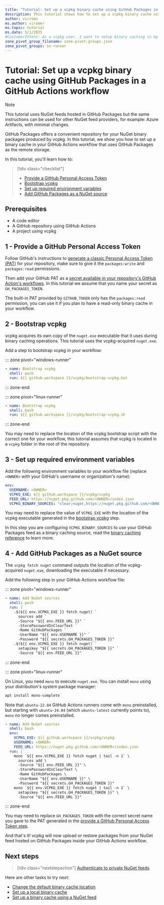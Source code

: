 ```yaml
---
title: "Tutorial: Set up a vcpkg binary cache using GitHub Packages in a GitHub Actions workflow"
description: This tutorial shows how to set up a vcpkg binary cache using a NuGet feed hosted in GitHub Packages inside a GitHub Actions workflow
author: vicroms
ms.author: viromer
ms.topic: tutorial
ms.date: 5/1/2025
#CustomerIntent: As a vcpkg user, I want to setup binary caching in my GitHub Actions workflow using GitHub Packages as the binary cache storage
zone_pivot_group_filename: zone-pivot-groups.json
zone_pivot_groups: os-runner
---
```

# Tutorial: Set up a vcpkg binary cache using GitHub Packages in a GitHub Actions workflow

> [!NOTE]
> This tutorial uses NuGet feeds hosted in GitHub Packages but the same instructions can be used for
> other NuGet feed providers, for example: Azure Artifacts, with minimal changes.

GitHub Packages offers a convenient repository for your NuGet binary packages produced by vcpkg.
In this tutorial, we show you how to set up a binary cache in your GitHub Actions workflow that uses
GitHub Packages as the remote storage.

In this tutorial, you'll learn how to:

> [!div class="checklist"]
>
> * [Provide a GitHub Personal Access Token](#1---provide-a-github-personal-access-token)
> * [Bootstrap vcpkg](#2---bootstrap-vcpkg)
> * [Set up required environment variables](#3---set-up-required-environment-variables)
> * [Add GitHub Packages as a NuGet source](#4---add-github-packages-as-a-nuget-source)

## Prerequisites

* A code editor
* A GitHub repository using GitHub Actions
* A project using vcpkg

## 1 - Provide a GitHub Personal Access Token

Follow GitHub's instructions to [generate a classic Personal Access Token (PAT)](<https://docs.github.com/authentication/keeping-your-account-and-data-secure/managing-your-personal-access-tokens#creating-a-personal-access-token-classic>) for your repository, make
sure to give it the `packages:write` and `packages:read` permissions.

Then add your GitHub PAT as a [secret available in your repository's GitHub Action's workflows](<https://docs.github.com/actions/security-guides/using-secrets-in-github-actions>). In
this tutorial we assume that you name your secret as `GH_PACKAGES_TOKEN`.

The built-in PAT provided by `GITHUB_TOKEN` only has the `packages:read` permission, you can use
it if you plan to have a read-only binary cache in your workflow.

## 2 - Bootstrap vcpkg

vcpkg acquires its own copy of the `nuget.exe` executable that it uses during binary caching
operations. This tutorial uses the vcpkg-acquired `nuget.exe`.

Add a step to bootstrap vcpkg in your workflow:

::: zone pivot="windows-runner"

```YAML
- name: Bootstrap vcpkg
  shell: pwsh
  run: ${{ github.workspace }}/vcpkg/bootstrap-vcpkg.bat
```

::: zone-end

::: zone pivot="linux-runner"

```YAML
- name: Bootstrap vcpkg
  shell: bash
  run: ${{ github.workspace }}/vcpkg/bootstrap-vcpkg.sh
```

::: zone-end

You may need to replace the location of the vcpkg bootstrap script with the correct one for your
workflow, this tutorial assumes that vcpkg is located in a `vcpkg` folder in the root of the repository.

## 3 - Set up required environment variables

Add the following environment variables to your workflow file (replace `<OWNER>` with your GitHub's username or organization's name):

```YAML
env: 
  USERNAME: <OWNER>
  VCPKG_EXE: ${{ github.workspace }}/vcpkg/vcpkg
  FEED_URL: https://nuget.pkg.github.com/<OWNER>/index.json
  VCPKG_BINARY_SOURCES: "clear;nuget,https://nuget.pkg.github.com/<OWNER>/index.json,readwrite"
```

You may need to replace the value of `VCPKG_EXE` with the location of the vcpkg executable
generated in the [bootstrap vcpkg](#2---bootstrap-vcpkg) step.

In this step you are configuring `VCPKG_BINARY_SOURCES` to use your GitHub Packages feed as a binary
caching source, read the [binary caching reference](../users/binarycaching.md) to learn more.

## 4 - Add GitHub Packages as a NuGet source

The `vcpkg fetch nuget` command outputs the location of the vcpkg-acquired `nuget.exe`, downloading
the executable if necessary.

Add the following step in your GitHub Actions workflow file:

::: zone pivot="windows-runner"

```YAML
- name: Add NuGet sources
  shell: pwsh
  run: |
    .$(${{ env.VCPKG_EXE }} fetch nuget) `
      sources add `
      -Source "${{ env.FEED_URL }}" `
      -StorePasswordInClearText `
      -Name GitHubPackages `
      -UserName "${{ env.USERNAME }}" `
      -Password "${{ secrets.GH_PACKAGES_TOKEN }}"
    .$(${{ env.VCPKG_EXE }} fetch nuget) `
      setapikey "${{ secrets.GH_PACKAGES_TOKEN }}" `
      -Source "${{ env.FEED_URL }}"
```

::: zone-end

::: zone pivot="linux-runner"

On Linux, you need `mono` to execute `nuget.exe`. You can install `mono` using your distribution's
system package manager:

```bash
apt install mono-complete
```

Note that `ubuntu-22.04` GitHub Actions runners come with `mono` preinstalled, but starting with
`ubuntu-24.04` (which `ubuntu-latest` currently points to), `mono` no longer comes preinstalled.

```YAML
- name: Add NuGet sources
  shell: bash
  env: 
    VCPKG_EXE: ${{ github.workspace }}/vcpkg/vcpkg
    USERNAME: <OWNER>
    FEED_URL: https://nuget.pkg.github.com/<OWNER>/index.json
  run: |
    mono `${{ env.VCPKG_EXE }} fetch nuget | tail -n 1` \
      sources add \
      -Source "${{ env.FEED_URL }}" \
      -StorePasswordInClearText \
      -Name GitHubPackages \
      -UserName "${{ env.USERNAME }}" \
      -Password "${{ secrets.GH_PACKAGES_TOKEN }}"
    mono `${{ env.VCPKG_EXE }} fetch nuget | tail -n 1` \
      setapikey "${{ secrets.GH_PACKAGES_TOKEN }}" \
      -Source "${{ env.FEED_URL }}"
```

::: zone-end

You may need to replace `GH_PACKAGES_TOKEN` with the correct secret name you gave to the PAT
generated in the [provide a GitHub Personal Access Token step](#1---provide-a-github-personal-access-token).

And that's it! vcpkg will now upload or restore packages from your NuGet feed hosted on GitHub
Packages inside your GitHub Actions workflow.

## Next steps

> [!div class="nextstepaction"]
> [Authenticate to private NuGet feeds](../reference/binarycaching.md#nuget-credentials)

Here are other tasks to try next:

* [Change the default binary cache location](binary-caching-default.md)
* [Set up a local binary cache](binary-caching-local.md)
* [Set up a binary cache using a NuGet feed](binary-caching-nuget.md)
